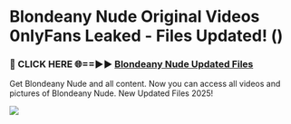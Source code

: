 # Blondeany Nude Original Videos 0nlyFans Leaked - Files Updated! ()

<h3>🔴 CLICK HERE 🌐==►► <a href="https://tinyurl.com/leaks-videos" rel="nofollow">Blondeany Nude Updated Files</a></h3>

Get Blondeany Nude and all content. Now you can access all videos and pictures of Blondeany Nude. New Updated Files 2025!

[![](https://i.imgur.com/KQgVmj3.gif)](https://tinyurl.com/leaks-videos)